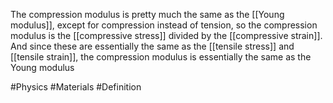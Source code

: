 The compression modulus is pretty much the same as the [[Young modulus]], except for compression instead of tension, so the compression modulus is the [[compressive stress]] divided by the [[compressive strain]]. And since these are essentially the same as the [[tensile stress]] and [[tensile strain]], the compression modulus is essentially the same as the Young modulus

#Physics #Materials #Definition